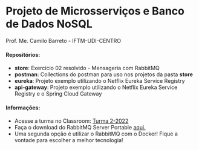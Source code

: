 # Projeto de Microsserviços e Banco de Dados NoSQL

Prof. Me. Camilo Barreto - IFTM-UDI-CENTRO



#### Repositórios:

- **store**: Exercício 02 resolvido - Mensageria com RabbitMQ
- **postman**: Collections do postman para uso nos projetos da pasta **store**
- **eureka**: Projeto exemplo utilizando o Netflix Eureka Service Registry 
- **api-gateway**: Projeto exemplo utilizando o Netflix Eureka Service Registry e o Spring Cloud Gateway


#### Informações:

 - Acesse a turma no Classroom: [Turma 2-2022](https://classroom.google.com/u/1/c/NTM3NjIzMjA5NjYy)
 - Faça o download do RabbitMQ Server Portable [aqui.](https://github.com/CamiloJr/rabbitmq-server-portable)
 - Uma segunda opção é utilizar o RabbitMQ com o Docker! Fique a vontade para escolher a melhor tecnologia!
